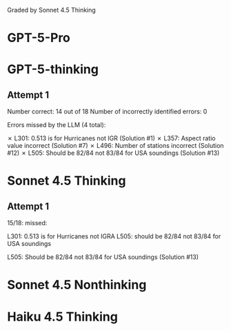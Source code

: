 Graded by Sonnet 4.5 Thinking

# GPT-5-Pro

# GPT-5-thinking

## Attempt 1

Number correct: 14 out of 18
Number of incorrectly identified errors: 0

Errors missed by the LLM (4 total):

✗ L301: 0.513 is for Hurricanes not IGR (Solution #1)
✗ L357: Aspect ratio value incorrect (Solution #7)
✗ L496: Number of stations incorrect (Solution #12)
✗ L505: Should be 82/84 not 83/84 for USA soundings (Solution #13)

# Sonnet 4.5 Thinking

## Attempt 1

15/18: missed:

L301: 0.513 is for Hurricanes not IGRA
L505: should be 82/84 not 83/84 for USA soundings

L505: Should be 82/84 not 83/84 for USA soundings (Solution #13)

# Sonnet 4.5 Nonthinking

# Haiku 4.5 Thinking
